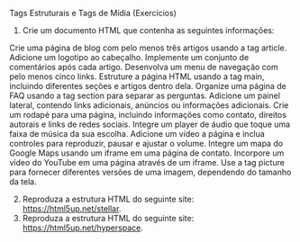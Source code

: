 Tags Estruturais e Tags de Mídia (Exercícios)

1. Crie um documento HTML que contenha as seguintes informações:

Crie uma página de blog com pelo menos três artigos usando a tag article.
Adicione um logotipo ao cabeçalho.
Implemente um conjunto de comentários após cada artigo.
Desenvolva um menu de navegação com pelo menos cinco links.
Estruture a página HTML usando a tag main, incluindo diferentes seções e artigos dentro dela.
Organize uma página de FAQ usando a tag section para separar as perguntas.
Adicione um painel lateral, contendo links adicionais, anúncios ou informações adicionais.
Crie um rodapé para uma página, incluindo informações como contato, direitos autorais e links de redes sociais.
Integre um player de áudio que toque uma faixa de música da sua escolha.
Adicione um vídeo a página e inclua controles para reproduzir, pausar e ajustar o volume.
Integre um mapa do Google Maps usando um iframe em uma página de contato.
Incorpore um vídeo do YouTube em uma página através de um iframe.
Use a tag picture para fornecer diferentes versões de uma imagem, dependendo do tamanho da tela.

2. Reproduza a estrutura HTML do seguinte site: https://html5up.net/stellar.
3. Reproduza a estrutura HTML do seguinte site: https://html5up.net/hyperspace.

